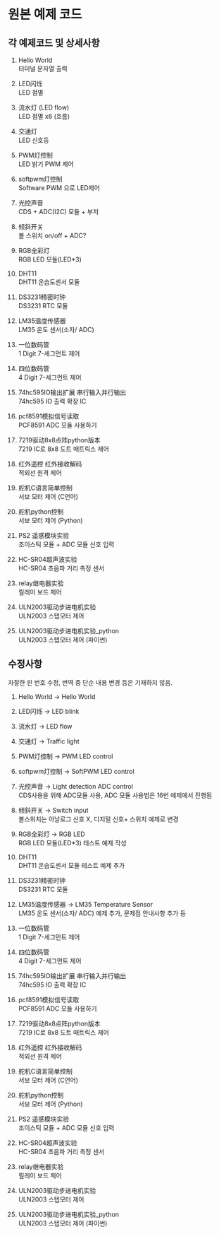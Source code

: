 # 원본 예제 코드  

## 각 예제코드 및 상세사항  

1. Hello World  
터미널 문자열 출력  

2. LED闪烁  
LED 점멸  

3. 流水灯 (LED flow)  
LED 점멸 x6 (흐름)  

4. 交通灯  
LED 신호등  

5. PWM灯控制  
LED 밝기 PWM 제어  

6. softpwm灯控制  
Software PWM 으로 LED제어  

7. 光控声音  
CDS + ADC(I2C) 모듈 + 부저  

8. 倾斜开关  
볼 스위치 on/off + ADC?  

9. RGB全彩灯  
RGB LED 모듈(LED*3)  

10. DHT11  
DHT11 온습도센서 모듈  

11. DS3231精密时钟  
DS3231 RTC 모듈  

12. LM35温度传感器  
LM35 온도 센서(소자/ ADC)  

13. 一位数码管  
1 Digit 7-세그먼트 제어  

14. 四位数码管  
4 Digit 7-세그먼트 제어

15. 74hc595IO输出扩展  串行输入并行输出  
74hc595 IO 출력 확장 IC  

16. pcf8591模拟信号读取  
PCF8591 ADC 모듈 사용하기  

17. 7219驱动8x8点阵python版本  
7219 IC로 8x8 도트 매트릭스 제어  

18. 红外遥控 红外接收解码  
적외선 원격 제어  

19. 舵机C语言简单控制  
서보 모터 제어 (C언어)  

20. 舵机python控制  
서보 모터 제어 (Python)  

21. PS2 遥感模块实验  
조이스틱 모듈 + ADC 모듈 신호 입력  

22. HC-SR04超声波实验  
HC-SR04 초음파 거리 측정 센서  

23. relay继电器实验  
릴레이 보드 제어  

24. ULN2003驱动步进电机实验  
ULN2003 스텝모터 제어  

25. ULN2003驱动步进电机实验_python  
ULN2003 스텝모터 제어 (파이썬)  

## 수정사항

자잘한 핀 번호 수정, 번역 중 단순 내용 변경 등은 기재하지 않음.

1. Hello World -> Hello World  

2. LED闪烁 -> LED blink  

3. 流水灯 -> LED flow  

4. 交通灯 -> Traffic light  

5. PWM灯控制 -> PWM LED control  

6. softpwm灯控制 -> SoftPWM LED control  

7. 光控声音 -> Light detection ADC control  
CDS사용을 위해 ADC모듈 사용, ADC 모듈 사용법은 16번 예제에서 진행됨

8. 倾斜开关 -> Switch input  
볼스위치는 아날로그 신호 X, 디지털 신호+ 스위치 예제로 변경

9. RGB全彩灯 -> RGB LED  
RGB LED 모듈(LED*3) 테스트 예제 작성  

10. DHT11  
DHT11 온습도센서 모듈 테스트 예제 추가  

11. DS3231精密时钟  
DS3231 RTC 모듈  

12. LM35温度传感器 -> LM35 Temperature Sensor  
LM35 온도 센서(소자/ ADC) 예제 추가, 문제점 안내사항 추가 등

13. 一位数码管  
1 Digit 7-세그먼트 제어  

14. 四位数码管  
4 Digit 7-세그먼트 제어

15. 74hc595IO输出扩展  串行输入并行输出  
74hc595 IO 출력 확장 IC  

16. pcf8591模拟信号读取  
PCF8591 ADC 모듈 사용하기  

17. 7219驱动8x8点阵python版本  
7219 IC로 8x8 도트 매트릭스 제어  

18. 红外遥控 红外接收解码  
적외선 원격 제어  

19. 舵机C语言简单控制  
서보 모터 제어 (C언어)  

20. 舵机python控制  
서보 모터 제어 (Python)  

21. PS2 遥感模块实验  
조이스틱 모듈 + ADC 모듈 신호 입력  

22. HC-SR04超声波实验  
HC-SR04 초음파 거리 측정 센서  

23. relay继电器实验  
릴레이 보드 제어  

24. ULN2003驱动步进电机实验  
ULN2003 스텝모터 제어  

25. ULN2003驱动步进电机实验_python  
ULN2003 스텝모터 제어 (파이썬)  
